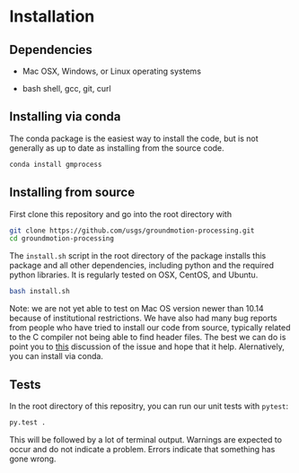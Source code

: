# Installation

## Dependencies

* Mac OSX, Windows, or Linux operating systems

* bash shell, gcc, git, curl

## Installing via conda

The conda package is the easiest way to install the code, but is not generally as up to
date as installing from the source code.

```bash
conda install gmprocess
```

## Installing from source

First clone this repository and go into the root directory with
```bash
git clone https://github.com/usgs/groundmotion-processing.git
cd groundmotion-processing
```

The `install.sh` script in the root directory of the package installs this package and all
other dependencies, including python and the required python libraries. It is regularly
tested on OSX, CentOS, and Ubuntu.

```bash
bash install.sh
```

Note: we are not yet able to test on Mac OS version newer than 10.14 because of institutional
restrictions. We have also had many bug reports from people who have tried to install our
code from source, typically related to the C compiler not being able to find header files.
The best we can do is point you to
[this](https://stackoverflow.com/questions/52509602/cant-compile-c-program-on-a-mac-after-upgrade-to-mojave)
discussion of the issue and hope that it help. Alernatively, you can install via conda.

## Tests

In the root directory of this repositry, you can run our unit tests with `pytest`:
```bash
py.test .
```
This will be followed by a lot of terminal output. Warnings are expected to occur and do
not indicate a problem. Errors indicate that something has gone wrong.
